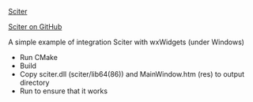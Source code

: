 [Sciter](https://sciter.com/)

[Sciter on GitHub](https://github.com/c-smile/sciter-sdk)

A simple example of integration Sciter with wxWidgets (under Windows)

- Run CMake
- Build
- Copy sciter.dll (sciter/lib64(86)) and MainWindow.htm (res) to output directory
- Run to ensure that it works